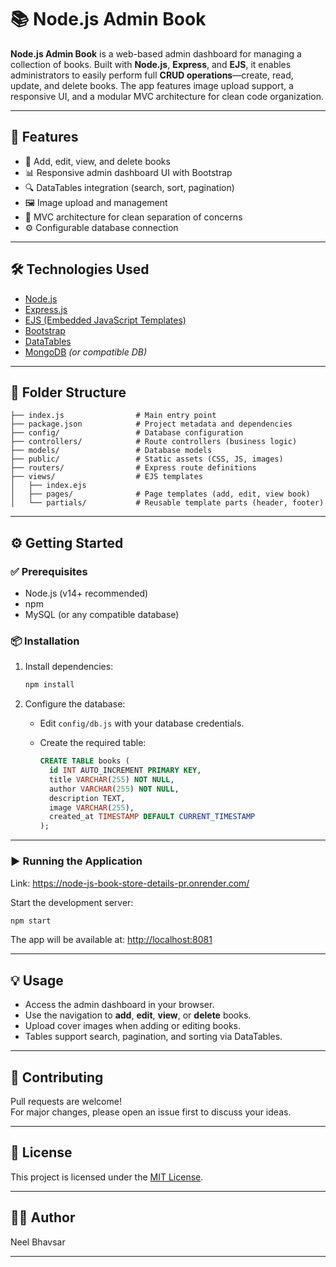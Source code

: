 # 📚 Node.js Admin Book

**Node.js Admin Book** is a web-based admin dashboard for managing a collection of books. Built with **Node.js**, **Express**, and **EJS**, it enables administrators to easily perform full **CRUD operations**—create, read, update, and delete books. The app features image upload support, a responsive UI, and a modular MVC architecture for clean code organization.

---

## 🚀 Features

- 📖 Add, edit, view, and delete books
- 📊 Responsive admin dashboard UI with Bootstrap
- 🔍 DataTables integration (search, sort, pagination)
- 🖼️ Image upload and management
- 📁 MVC architecture for clean separation of concerns
- ⚙️ Configurable database connection

---

## 🛠️ Technologies Used

- [Node.js](https://nodejs.org/)
- [Express.js](https://expressjs.com/)
- [EJS (Embedded JavaScript Templates)](https://ejs.co/)
- [Bootstrap](https://getbootstrap.com/)
- [DataTables](https://datatables.net/)
- [MongoDB](https://www.mongodb.com/) *(or compatible DB)*

---

## 📂 Folder Structure

```
├── index.js                # Main entry point
├── package.json            # Project metadata and dependencies
├── config/                 # Database configuration
├── controllers/            # Route controllers (business logic)
├── models/                 # Database models
├── public/                 # Static assets (CSS, JS, images)
├── routers/                # Express route definitions
├── views/                  # EJS templates
│   ├── index.ejs
│   ├── pages/              # Page templates (add, edit, view book)
│   └── partials/           # Reusable template parts (header, footer)
```

---

## ⚙️ Getting Started

### ✅ Prerequisites

- Node.js (v14+ recommended)
- npm
- MySQL (or any compatible database)

### 📦 Installation

1. Install dependencies:

    ```bash
    npm install
    ```

2. Configure the database:

    - Edit `config/db.js` with your database credentials.
    - Create the required table:

      ```sql
      CREATE TABLE books (
        id INT AUTO_INCREMENT PRIMARY KEY,
        title VARCHAR(255) NOT NULL,
        author VARCHAR(255) NOT NULL,
        description TEXT,
        image VARCHAR(255),
        created_at TIMESTAMP DEFAULT CURRENT_TIMESTAMP
      );
      ```

---

### ▶️ Running the Application

Link: https://node-js-book-store-details-pr.onrender.com/


Start the development server:

```bash
npm start
```

The app will be available at: [http://localhost:8081](http://localhost:8081)

---

## 💡 Usage

- Access the admin dashboard in your browser.
- Use the navigation to **add**, **edit**, **view**, or **delete** books.
- Upload cover images when adding or editing books.
- Tables support search, pagination, and sorting via DataTables.

---

## 🤝 Contributing

Pull requests are welcome!  
For major changes, please open an issue first to discuss your ideas.

---

## 📄 License

This project is licensed under the [MIT License](LICENSE).

---

## 👨‍💻 Author

Neel Bhavsar

---